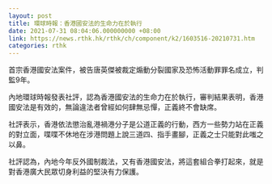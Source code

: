 ```yaml
---
layout: post
title: 環球時報：香港國安法的生命力在於執行
date: 2021-07-31 08:04:06.000000000 +08:00
link: https://news.rthk.hk/rthk/ch/component/k2/1603516-20210731.htm
categories: rthk
---
```


首宗香港國安法案件，被告唐英傑被裁定煽動分裂國家及恐怖活動罪罪名成立，判監9年。

內地環球時報發表社評，認為香港國安法的生命力在於執行，審判結果表明，香港國安法是有效的，無論違法者曾經如何肆無忌憚，正義終不會缺席。

社評表示，香港依法懲治亂港禍港分子是公道正義的行動，西方一些勢力站在正義的對立面，喋喋不休地在涉港問題上說三道四、指手畫腳，正義之士只能對此嗤之以鼻。

社評認為，內地今年反外國制裁法，又有香港國安法，將這套組合拳打起來，就是對香港廣大民眾切身利益的堅決有力保護。
